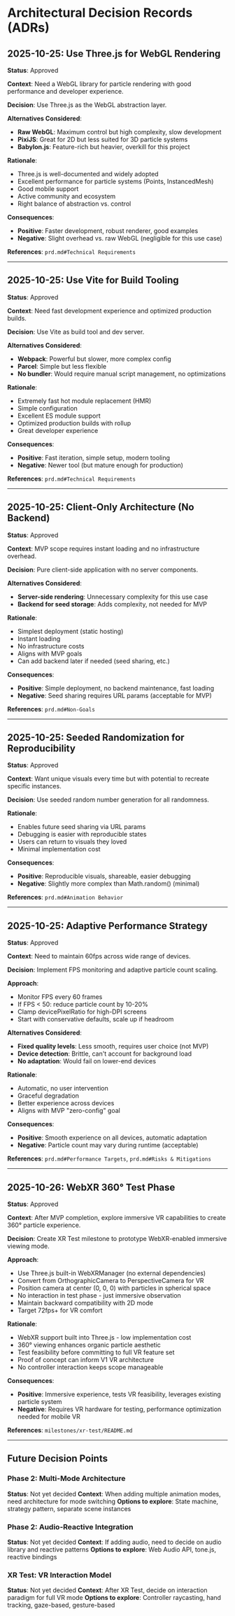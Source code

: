 # Architectural Decision Records (ADRs)

## 2025-10-25: Use Three.js for WebGL Rendering

**Status**: Approved

**Context**: Need a WebGL library for particle rendering with good performance and developer experience.

**Decision**: Use Three.js as the WebGL abstraction layer.

**Alternatives Considered**:
- **Raw WebGL**: Maximum control but high complexity, slow development
- **PixiJS**: Great for 2D but less suited for 3D particle systems
- **Babylon.js**: Feature-rich but heavier, overkill for this project

**Rationale**:
- Three.js is well-documented and widely adopted
- Excellent performance for particle systems (Points, InstancedMesh)
- Good mobile support
- Active community and ecosystem
- Right balance of abstraction vs. control

**Consequences**:
- **Positive**: Faster development, robust renderer, good examples
- **Negative**: Slight overhead vs. raw WebGL (negligible for this use case)

**References**: `prd.md#Technical Requirements`

---

## 2025-10-25: Use Vite for Build Tooling

**Status**: Approved

**Context**: Need fast development experience and optimized production builds.

**Decision**: Use Vite as build tool and dev server.

**Alternatives Considered**:
- **Webpack**: Powerful but slower, more complex config
- **Parcel**: Simple but less flexible
- **No bundler**: Would require manual script management, no optimizations

**Rationale**:
- Extremely fast hot module replacement (HMR)
- Simple configuration
- Excellent ES module support
- Optimized production builds with rollup
- Great developer experience

**Consequences**:
- **Positive**: Fast iteration, simple setup, modern tooling
- **Negative**: Newer tool (but mature enough for production)

**References**: `prd.md#Technical Requirements`

---

## 2025-10-25: Client-Only Architecture (No Backend)

**Status**: Approved

**Context**: MVP scope requires instant loading and no infrastructure overhead.

**Decision**: Pure client-side application with no server components.

**Alternatives Considered**:
- **Server-side rendering**: Unnecessary complexity for this use case
- **Backend for seed storage**: Adds complexity, not needed for MVP

**Rationale**:
- Simplest deployment (static hosting)
- Instant loading
- No infrastructure costs
- Aligns with MVP goals
- Can add backend later if needed (seed sharing, etc.)

**Consequences**:
- **Positive**: Simple deployment, no backend maintenance, fast loading
- **Negative**: Seed sharing requires URL params (acceptable for MVP)

**References**: `prd.md#Non-Goals`

---

## 2025-10-25: Seeded Randomization for Reproducibility

**Status**: Approved

**Context**: Want unique visuals every time but with potential to recreate specific instances.

**Decision**: Use seeded random number generation for all randomness.

**Rationale**:
- Enables future seed sharing via URL params
- Debugging is easier with reproducible states
- Users can return to visuals they loved
- Minimal implementation cost

**Consequences**:
- **Positive**: Reproducible visuals, shareable, easier debugging
- **Negative**: Slightly more complex than Math.random() (minimal)

**References**: `prd.md#Animation Behavior`

---

## 2025-10-25: Adaptive Performance Strategy

**Status**: Approved

**Context**: Need to maintain 60fps across wide range of devices.

**Decision**: Implement FPS monitoring and adaptive particle count scaling.

**Approach**:
- Monitor FPS every 60 frames
- If FPS < 50: reduce particle count by 10-20%
- Clamp devicePixelRatio for high-DPI screens
- Start with conservative defaults, scale up if headroom

**Alternatives Considered**:
- **Fixed quality levels**: Less smooth, requires user choice (not MVP)
- **Device detection**: Brittle, can't account for background load
- **No adaptation**: Would fail on lower-end devices

**Rationale**:
- Automatic, no user intervention
- Graceful degradation
- Better experience across devices
- Aligns with MVP "zero-config" goal

**Consequences**:
- **Positive**: Smooth experience on all devices, automatic adaptation
- **Negative**: Particle count may vary during runtime (acceptable)

**References**: `prd.md#Performance Targets`, `prd.md#Risks & Mitigations`

---

## 2025-10-26: WebXR 360° Test Phase

**Status**: Approved

**Context**: After MVP completion, explore immersive VR capabilities to create 360° particle experience.

**Decision**: Create XR Test milestone to prototype WebXR-enabled immersive viewing mode.

**Approach**:
- Use Three.js built-in WebXRManager (no external dependencies)
- Convert from OrthographicCamera to PerspectiveCamera for VR
- Position camera at center (0, 0, 0) with particles in spherical space
- No interaction in test phase - just immersive observation
- Maintain backward compatibility with 2D mode
- Target 72fps+ for VR comfort

**Rationale**:
- WebXR support built into Three.js - low implementation cost
- 360° viewing enhances organic particle aesthetic
- Test feasibility before committing to full VR feature set
- Proof of concept can inform V1 VR architecture
- No controller interaction keeps scope manageable

**Consequences**:
- **Positive**: Immersive experience, tests VR feasibility, leverages existing particle system
- **Negative**: Requires VR hardware for testing, performance optimization needed for mobile VR

**References**: `milestones/xr-test/README.md`

---

## Future Decision Points

### Phase 2: Multi-Mode Architecture
**Status**: Not yet decided
**Context**: When adding multiple animation modes, need architecture for mode switching
**Options to explore**: State machine, strategy pattern, separate scene instances

### Phase 2: Audio-Reactive Integration
**Status**: Not yet decided
**Context**: If adding audio, need to decide on audio library and reactive patterns
**Options to explore**: Web Audio API, tone.js, reactive bindings

### XR Test: VR Interaction Model
**Status**: Not yet decided
**Context**: After XR Test, decide on interaction paradigm for full VR mode
**Options to explore**: Controller raycasting, hand tracking, gaze-based, gesture-based
